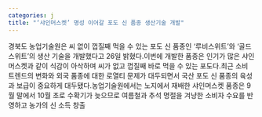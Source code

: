 ```yaml
---
categories: j
title: "‘샤인머스켓’ 명성 이어갈 포도 신 품종 생산기술 개발"
---
```

경북도 농업기술원은 씨 없이 껍질째 먹을 수 있는 포도 신 품종인 ‘루비스위트’와 ‘골드스위트’의 생산 기술을 개발했다고 26일 밝혔다.이번에 개발한 품종은 인기가 많은 샤인머스켓과 같이 식감이 아삭하며 씨가 없고 껍질째 바로 먹을 수 있는 포도다.최근 소비 트렌드의 변화와 외국 품종에 대한 로열티 문제가 대두되면서 국산 포도 신 품종의 육성과 보급이 중요하게 대두됐다.농업기술원에서는 노지에서 재배한 샤인머스켓 품종은 9월 말에서 10월 초로 수확기가 늦으므로 여름철과 추석 명절을 겨냥한 소비자 수요를 반영하고 농가의 신 소득 창출